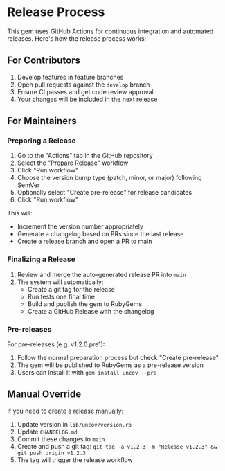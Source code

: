 # Release Process

This gem uses GitHub Actions for continuous integration and automated releases. Here's how the release process works:

## For Contributors

1. Develop features in feature branches
2. Open pull requests against the `develop` branch
3. Ensure CI passes and get code review approval
4. Your changes will be included in the next release

## For Maintainers

### Preparing a Release

1. Go to the "Actions" tab in the GitHub repository
2. Select the "Prepare Release" workflow
3. Click "Run workflow"
4. Choose the version bump type (patch, minor, or major) following SemVer
5. Optionally select "Create pre-release" for release candidates
6. Click "Run workflow"

This will:
- Increment the version number appropriately
- Generate a changelog based on PRs since the last release
- Create a release branch and open a PR to main

### Finalizing a Release

1. Review and merge the auto-generated release PR into `main`
2. The system will automatically:
    - Create a git tag for the release
    - Run tests one final time
    - Build and publish the gem to RubyGems
    - Create a GitHub Release with the changelog

### Pre-releases

For pre-releases (e.g. v1.2.0.pre1):
1. Follow the normal preparation process but check "Create pre-release"
2. The gem will be published to RubyGems as a pre-release version
3. Users can install it with `gem install uncov --pre`

## Manual Override

If you need to create a release manually:
1. Update version in `lib/uncov/version.rb`
2. Update `CHANGELOG.md`
3. Commit these changes to `main`
4. Create and push a git tag: `git tag -a v1.2.3 -m "Release v1.2.3" && git push origin v1.2.3`
5. The tag will trigger the release workflow
